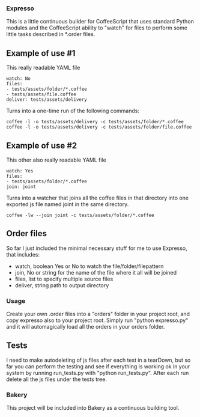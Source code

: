 ### Expresso

This is a little continuous builder for CoffeeScript that uses standard Python modules and the CoffeeScript ability to "watch" for files to perform some little tasks described in *.order files.

## Example of use #1

This really readable YAML file 

```
watch: No
files:
- tests/assets/folder/*.coffee
- tests/assets/file.coffee
deliver: tests/assets/delivery
```

Turns into a one-time run of the following commands:
```
coffee -l -o tests/assets/delivery -c tests/assets/folder/*.coffee
coffee -l -o tests/assets/delivery -c tests/assets/folder/file.coffee
```

## Example of use #2

This other also really readable YAML file 

```
watch: Yes
files:
- tests/assets/folder/*.coffee
join: joint
```

Turns into a watcher that joins all the coffee files in that directory into one exported js file named joint in the same directory.
```
coffee -lw --join joint -c tests/assets/folder/*.coffee
```

## Order files

So far I just included the minimal necessary stuff for me to use Expresso, that includes:

* watch, boolean Yes or No to watch the file/folder/filepattern
* join, No or string for the name of the file where it all will be joined
* files, list to specify multiple source files
* deliver, string path to output directory

### Usage

Create your own .order files into a "orders" folder in your project root, and copy expresso also to your project root. Simply run "python expresso.py" and it will automagically load all the orders in your orders folder.

## Tests

I need to make autodeleting of js files after each test in a tearDown, but so far you can perform the testing and see if everything is working ok in your system by running run_tests.py with "python run_tests.py". After each run delete all the js files under the tests tree.

### Bakery

This project will be included into Bakery as a continuous building tool.